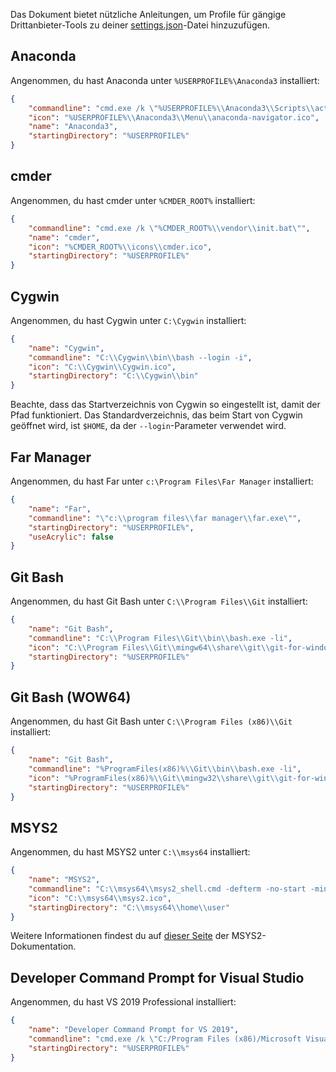 Das Dokument bietet nützliche Anleitungen, um Profile für gängige Drittanbieter-Tools zu deiner [settings.json](https://docs.microsoft.com/de-de/windows/terminal/customize-settings/profile-settings)-Datei hinzuzufügen.

## Anaconda

Angenommen, du hast Anaconda unter `%USERPROFILE%\Anaconda3` installiert:

```json
{
    "commandline": "cmd.exe /k \"%USERPROFILE%\\Anaconda3\\Scripts\\activate.bat %USERPROFILE%\\Anaconda3\"",
    "icon": "%USERPROFILE%\\Anaconda3\\Menu\\anaconda-navigator.ico",
    "name": "Anaconda3",
    "startingDirectory": "%USERPROFILE%"
}
```

## cmder

Angenommen, du hast cmder unter `%CMDER_ROOT%` installiert:

```json
{
    "commandline": "cmd.exe /k \"%CMDER_ROOT%\\vendor\\init.bat\"",
    "name": "cmder",
    "icon": "%CMDER_ROOT%\\icons\\cmder.ico",
    "startingDirectory": "%USERPROFILE%"
}
```

## Cygwin

Angenommen, du hast Cygwin unter `C:\Cygwin` installiert:

```json
{
    "name": "Cygwin",
    "commandline": "C:\\Cygwin\\bin\\bash --login -i",
    "icon": "C:\\Cygwin\\Cygwin.ico",
    "startingDirectory": "C:\\Cygwin\\bin"
}
```

Beachte, dass das Startverzeichnis von Cygwin so eingestellt ist, damit der Pfad funktioniert. Das Standardverzeichnis, das beim Start von Cygwin geöffnet wird, ist `$HOME`, da der `--login`-Parameter verwendet wird.

## Far Manager

Angenommen, du hast Far unter `c:\Program Files\Far Manager` installiert:

```json
{
    "name": "Far",
    "commandline": "\"c:\\program files\\far manager\\far.exe\"",
    "startingDirectory": "%USERPROFILE%",
    "useAcrylic": false
}
```

## Git Bash

Angenommen, du hast Git Bash unter `C:\\Program Files\\Git` installiert:

```json
{
    "name": "Git Bash",
    "commandline": "C:\\Program Files\\Git\\bin\\bash.exe -li",
    "icon": "C:\\Program Files\\Git\\mingw64\\share\\git\\git-for-windows.ico",
    "startingDirectory": "%USERPROFILE%"
}
```

## Git Bash (WOW64)

Angenommen, du hast Git Bash unter `C:\\Program Files (x86)\\Git` installiert:

```json
{
    "name": "Git Bash",
    "commandline": "%ProgramFiles(x86)%\\Git\\bin\\bash.exe -li",
    "icon": "%ProgramFiles(x86)%\\Git\\mingw32\\share\\git\\git-for-windows.ico",
    "startingDirectory": "%USERPROFILE%"
}
```

## MSYS2

Angenommen, du hast MSYS2 unter `C:\\msys64` installiert:

```json
{
    "name": "MSYS2",
    "commandline": "C:\\msys64\\msys2_shell.cmd -defterm -no-start -mingw64",
    "icon": "C:\\msys64\\msys2.ico",
    "startingDirectory": "C:\\msys64\\home\\user"
}
```

Weitere Informationen findest du auf [dieser Seite](https://www.msys2.org/docs/terminals/#windows-terminal) der MSYS2-Dokumentation.

## Developer Command Prompt for Visual Studio

Angenommen, du hast VS 2019 Professional installiert:

```json
{
    "name": "Developer Command Prompt for VS 2019",
    "commandline": "cmd.exe /k \"C:/Program Files (x86)/Microsoft Visual Studio/2019/Professional/Common7/Tools/VsDevCmd.bat\"",
    "startingDirectory": "%USERPROFILE%"
}
```

<!-- Fügst du hier ein Tool hinzu? Stelle sicher, dass es in alphabetischer Reihenfolge eingefügt wird! -->
